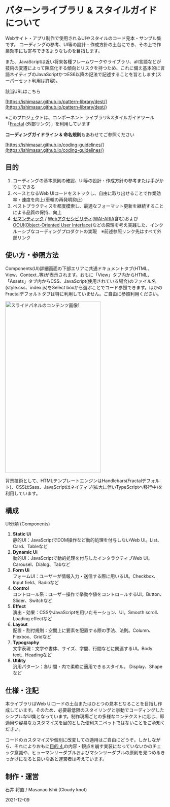 # パターンライブラリ & スタイルガイドについて

Webサイト・アプリ制作で使用されるUIやスタイルのコード見本・サンプル集です。
コーディングの参考、UI等の設計・作成方針の土台にでき、その上で作業効率にも寄与できるようなものを目指します。

また、JavaScriptは近い将来各種フレームワークやライブラリ、alt言語などが技術の変遷によって陳腐化する傾向とリスクを持つため、これに備え基本的に言語ネイティブのJavaScriptかつES6以降の記法で記述することを旨とします(スーパーセット利用は許容)。

該当URLはこちら

[https://ishimasar.github.io/pattern-library/dest/](https://ishimasar.github.io/pattern-library/dest/)

※このプロジェクトは、コンポーネント ライブラリ&スタイルガイドツール「<a href="https://fractal.build/" target="_blank" rel="noopener">Fractal</a> (外部リンク)」を利用しています

**コーディングガイドライン & 命名規則**もあわせてご参照ください

[https://ishimasar.github.io/coding-guidelines/](https://ishimasar.github.io/coding-guidelines/)

## 目的

1. コーディングの基本原則の確認、UI等の設計・作成方針の参考または手がかりにできる
2. ベースとなるWeb UIコードをストックし、自由に取り出せることで作業効率・速度を向上(車輪の再発明抑止)
3. ベストプラクティスを都度模索し、最適なフォーマット更新を継続することによる品質の保持、向上
4. <a href="https://www.w3.org/standards/semanticweb/" target="_blank" rel="noopener">セマンティック</a> / <a href="https://developer.mozilla.org/ja/docs/Web/Accessibility" target="_blank" rel="noopener">Webアクセシビリティ</a>(<a href="https://developer.mozilla.org/ja/docs/Learn/Accessibility/WAI-ARIA_basics" target="_blank" rel="noopener">WAI-ARIA</a>含む)および<a href="https://en.wikipedia.org/wiki/Object-oriented_user_interface" target="_blank" rel="noopener">OOUI(Object-Oriented User Interface)</a>などの原理を考え実践した、インクルーシブなコーディングプロダクトの実現　※前述参照リンク先はすべて外部リンク

## 使い方・参照方法

Components(UI)詳細画面の下部エリアに共通ドキュメントタブ(HTML、View、Context..等)が表示されます。おもに「View」タブ内からHTML、「Assets」タブ内からCSS、JavaScript(使用されている場合)のファイル名(style.css、index.js)をSelect boxから選ぶことでコード参照できます。ほかのFractalデフォルトタブは特に利用していません。ご自由に参照利用ください。

<img src="https://ishimasar.github.io/pattern-library/dest/img/guidance-image.png" class="carousel__img is-motioned" alt="スライドパネルのコンテンツ画像1" width="300" height="541" decoding="async">

背景技術として、HTMLテンプレートエンジンはHandlebars(Fractalデフォルト)、CSSはSass、JavaScriptはネイティブ(拡大に伴いTypeScriptへ移行中)を利用しています。

## 構成

UI分類 (Components)

 1. **Static Ui**  
   静的UI：JavaScriptでDOM操作など動的処理を付与しないWeb UI。List、Card、Tableなど
 2. **Dynamic Ui**  
   動的UI：JavaScriptで動的処理を付与したインタラクティブWeb UI。Carousel、Dialog、Tabなど
 3. **Form Ui**  
   フォームUI：ユーザーが情報入力・送信する際に用いるUI。Checkbox、Input field、Radioなど
 4. **Control**  
   コントロール系：ユーザー操作で挙動や値をコントロールするUI。Button、Slider、Switchなど
 5. **Effect**  
   演出・効果：CSSやJavaScriptを用いたモーション、UI。Smooth scroll、Loading effectなど
 6. **Layout**  
   配置・割付規則：空間上に要素を配置する際の手法、法則。Column、Flexbox、Gridなど
 7. **Typography**  
   文字表現：文字や書体、サイズ、字間、行間などに関連するUI。Body text、Headingなど
 8. **Utility**  
   汎用パターン：各UI間・内で柔軟に適用できるスタイル。 Display、Shapeなど

## 仕様・注記

本ライブラリはWeb UIコードの土台またはひとつの見本となることを目指し作成しています。そのため、必要最低限のスタイリングと挙動でコーディングしたシンプルなUI集となっています。制作現場ごとの多様なコンテクストに応じ、即適用や容易なカスタマイズを目的とした便利スニペットではないことをご承知ください。

コードのカスタマイズや個別に改変しての適用はご自由にどうぞ。しかしながら、それによりおもに[目的 4.](https://ishimasar.github.io/pattern-library/#%E7%9B%AE%E7%9A%84)の内容・観点を崩す実装になっていないかのチェック意識や、ヒューマンリーダブルおよびマシンリーダブルの原則を見つめるきっかけになると良いなあと運営者は考えています。

## 制作・運営

石井 将直 / Masanao Ishii (Cloudy knot)

2021-12-09
